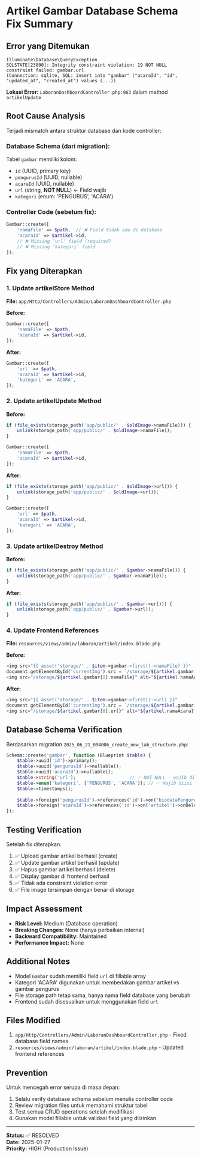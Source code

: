 # Artikel Gambar Database Schema Fix Summary

## Error yang Ditemukan
```
Illuminate\Database\QueryException
SQLSTATE[23000]: Integrity constraint violation: 19 NOT NULL constraint failed: gambar.url
(Connection: sqlite, SQL: insert into "gambar" ("acaraId", "id", "updated_at", "created_at") values (...))
```

**Lokasi Error:** `LaboranDashboardController.php:963` dalam method `artikelUpdate`

## Root Cause Analysis
Terjadi mismatch antara struktur database dan kode controller:

### Database Schema (dari migration):
Tabel `gambar` memiliki kolom:
- `id` (UUID, primary key)
- `pengurusId` (UUID, nullable)
- `acaraId` (UUID, nullable) 
- `url` (string, **NOT NULL**) ← Field wajib
- `kategori` (enum: 'PENGURUS', 'ACARA')

### Controller Code (sebelum fix):
```php
Gambar::create([
    'namaFile' => $path,  // ❌ Field tidak ada di database
    'acaraId' => $artikel->id,
    // ❌ Missing 'url' field (required)
    // ❌ Missing 'kategori' field
]);
```

## Fix yang Diterapkan

### 1. Update artikelStore Method
**File:** `app/Http/Controllers/Admin/LaboranDashboardController.php`

**Before:**
```php
Gambar::create([
    'namaFile' => $path,
    'acaraId' => $artikel->id,
]);
```

**After:**
```php
Gambar::create([
    'url' => $path,
    'acaraId' => $artikel->id,
    'kategori' => 'ACARA',
]);
```

### 2. Update artikelUpdate Method
**Before:**
```php
if (file_exists(storage_path('app/public/' . $oldImage->namaFile))) {
    unlink(storage_path('app/public/' . $oldImage->namaFile));
}

Gambar::create([
    'namaFile' => $path,
    'acaraId' => $artikel->id,
]);
```

**After:**
```php
if (file_exists(storage_path('app/public/' . $oldImage->url))) {
    unlink(storage_path('app/public/' . $oldImage->url));
}

Gambar::create([
    'url' => $path,
    'acaraId' => $artikel->id,
    'kategori' => 'ACARA',
]);
```

### 3. Update artikelDestroy Method
**Before:**
```php
if (file_exists(storage_path('app/public/' . $gambar->namaFile))) {
    unlink(storage_path('app/public/' . $gambar->namaFile));
}
```

**After:**
```php
if (file_exists(storage_path('app/public/' . $gambar->url))) {
    unlink(storage_path('app/public/' . $gambar->url));
}
```

### 4. Update Frontend References
**File:** `resources/views/admin/laboran/artikel/index.blade.php`

**Before:**
```php
<img src="{{ asset('storage/' . $item->gambar->first()->namaFile) }}"
document.getElementById('currentImg').src = `/storage/${artikel.gambar[0].namaFile}`;
<img src="/storage/${artikel.gambar[0].namaFile}" alt="${artikel.namaAcara}"
```

**After:**
```php
<img src="{{ asset('storage/' . $item->gambar->first()->url) }}"
document.getElementById('currentImg').src = `/storage/${artikel.gambar[0].url}`;
<img src="/storage/${artikel.gambar[0].url}" alt="${artikel.namaAcara}"
```

## Database Schema Verification
Berdasarkan migration `2025_06_21_094006_create_new_lab_structure.php`:

```php
Schema::create('gambar', function (Blueprint $table) {
    $table->uuid('id')->primary();
    $table->uuid('pengurusId')->nullable();
    $table->uuid('acaraId')->nullable();
    $table->string('url');                    // ✅ NOT NULL - wajib diisi
    $table->enum('kategori', ['PENGURUS', 'ACARA']); // ✅ Wajib diisi
    $table->timestamps();
    
    $table->foreign('pengurusId')->references('id')->on('biodataPengurus')->onDelete('cascade');
    $table->foreign('acaraId')->references('id')->on('artikel')->onDelete('cascade');
});
```

## Testing Verification
Setelah fix diterapkan:
1. ✅ Upload gambar artikel berhasil (create)
2. ✅ Update gambar artikel berhasil (update)
3. ✅ Hapus gambar artikel berhasil (delete)
4. ✅ Display gambar di frontend berhasil
5. ✅ Tidak ada constraint violation error
6. ✅ File image tersimpan dengan benar di storage

## Impact Assessment
- **Risk Level:** Medium (Database operation)
- **Breaking Changes:** None (hanya perbaikan internal)
- **Backward Compatibility:** Maintained
- **Performance Impact:** None

## Additional Notes
- Model `Gambar` sudah memiliki field `url` di fillable array
- Kategori 'ACARA' digunakan untuk membedakan gambar artikel vs gambar pengurus
- File storage path tetap sama, hanya nama field database yang berubah
- Frontend sudah disesuaikan untuk menggunakan field `url`

## Files Modified
1. `app/Http/Controllers/Admin/LaboranDashboardController.php` - Fixed database field names
2. `resources/views/admin/laboran/artikel/index.blade.php` - Updated frontend references

## Prevention
Untuk mencegah error serupa di masa depan:
1. Selalu verify database schema sebelum menulis controller code
2. Review migration files untuk memahami struktur tabel
3. Test semua CRUD operations setelah modifikasi
4. Gunakan model fillable untuk validasi field yang diizinkan

---
**Status:** ✅ RESOLVED  
**Date:** 2025-01-27  
**Priority:** HIGH (Production Issue) 